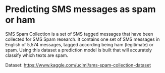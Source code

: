 # Predicting SMS messages as spam or ham

SMS Spam Collection is a set of SMS tagged messages that have been collected for SMS Spam research. It contains one set of SMS messages in English of 5,574 messages, tagged according being ham (legitimate) or spam. Using this dataset a prediction model is built that will accurately classify which texts are spam.

Dataset: https://www.kaggle.com/uciml/sms-spam-collection-dataset
